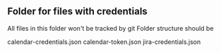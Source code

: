 ## Folder for files with credentials

All files in this folder won't be tracked by git
Folder structure should be 

calendar-credentials.json
calendar-token.json
jira-credentials.json
